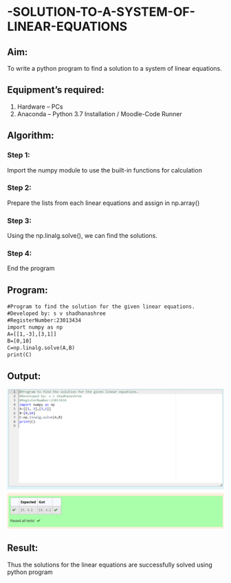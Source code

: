 # -SOLUTION-TO-A-SYSTEM-OF-LINEAR-EQUATIONS
## Aim:
To write a python program to find a solution to a system of linear equations.
## Equipment’s required:
1. 	Hardware – PCs
2. 	Anaconda – Python 3.7 Installation / Moodle-Code Runner
## Algorithm:
### Step 1: 
Import the numpy module to use the built-in functions for calculation
### Step 2: 
Prepare the lists from each linear equations and assign in np.array()
### Step 3: 
Using the np.linalg.solve(), we can find the solutions.
### Step 4: 
End the program
## Program:
```
#Program to find the solution for the given linear equations.
#Developed by: s v shadhanashree
#RegisterNumber:23013434
import numpy as np
A=[[1,-3],[3,1]]
B=[0,10]
C=np.linalg.solve(A,B)
print(C)

```

## Output:
![output](./solution.png)
## Result: 
Thus the solutions for the linear equations are successfully solved using python program

